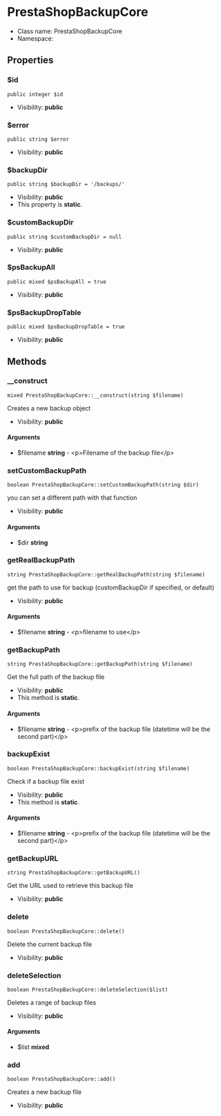 PrestaShopBackupCore
===============






* Class name: PrestaShopBackupCore
* Namespace: 





Properties
----------


### $id

    public integer $id





* Visibility: **public**


### $error

    public string $error





* Visibility: **public**


### $backupDir

    public string $backupDir = '/backups/'





* Visibility: **public**
* This property is **static**.


### $customBackupDir

    public string $customBackupDir = null





* Visibility: **public**


### $psBackupAll

    public mixed $psBackupAll = true





* Visibility: **public**


### $psBackupDropTable

    public mixed $psBackupDropTable = true





* Visibility: **public**


Methods
-------


### __construct

    mixed PrestaShopBackupCore::__construct(string $filename)

Creates a new backup object



* Visibility: **public**


#### Arguments
* $filename **string** - &lt;p&gt;Filename of the backup file&lt;/p&gt;



### setCustomBackupPath

    boolean PrestaShopBackupCore::setCustomBackupPath(string $dir)

you can set a different path with that function



* Visibility: **public**


#### Arguments
* $dir **string**



### getRealBackupPath

    string PrestaShopBackupCore::getRealBackupPath(string $filename)

get the path to use for backup (customBackupDir if specified, or default)



* Visibility: **public**


#### Arguments
* $filename **string** - &lt;p&gt;filename to use&lt;/p&gt;



### getBackupPath

    string PrestaShopBackupCore::getBackupPath(string $filename)

Get the full path of the backup file



* Visibility: **public**
* This method is **static**.


#### Arguments
* $filename **string** - &lt;p&gt;prefix of the backup file (datetime will be the second part)&lt;/p&gt;



### backupExist

    boolean PrestaShopBackupCore::backupExist(string $filename)

Check if a backup file exist



* Visibility: **public**
* This method is **static**.


#### Arguments
* $filename **string** - &lt;p&gt;prefix of the backup file (datetime will be the second part)&lt;/p&gt;



### getBackupURL

    string PrestaShopBackupCore::getBackupURL()

Get the URL used to retrieve this backup file



* Visibility: **public**




### delete

    boolean PrestaShopBackupCore::delete()

Delete the current backup file



* Visibility: **public**




### deleteSelection

    boolean PrestaShopBackupCore::deleteSelection($list)

Deletes a range of backup files



* Visibility: **public**


#### Arguments
* $list **mixed**



### add

    boolean PrestaShopBackupCore::add()

Creates a new backup file



* Visibility: **public**



